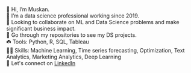 

👋 Hi, I’m Muskan. <br>
🌱 I’m a data science professional working since 2019. <br>
👀 Looking to collaborate on ML and Data Science problems and make significant business impact. <br>
🔨 Go through my repositories to see my DS projects. <br>
☘️ Tools: Python, R, SQL, Tableau <br>
🤹🏽 Skills: Machine Learning, Time series forecasting, Optimization, Text Analytics, Marketing Analytics, Deep Learning <br>
🤝 Let's connect on [LinkedIn](https://www.linkedin.com/in/muskan-utexas) <br>
